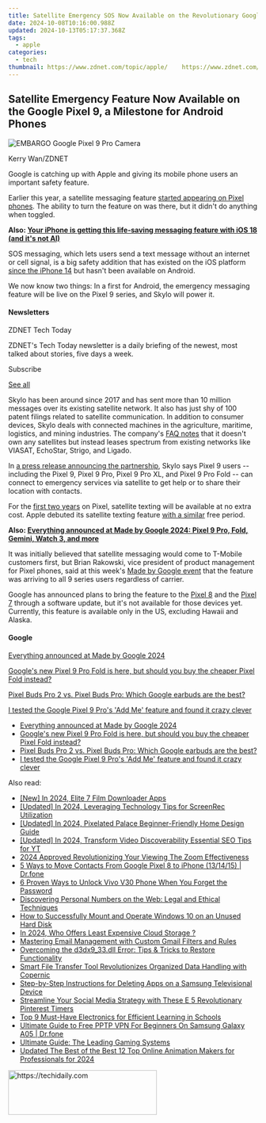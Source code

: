 ```yaml
---
title: Satellite Emergency SOS Now Available on the Revolutionary Google Pixel 9 - The Premier Android Device
date: 2024-10-08T10:16:00.988Z
updated: 2024-10-13T05:17:37.368Z
tags:
  - apple
categories:
  - tech
thumbnail: https://www.zdnet.com/topic/apple/    https://www.zdnet.com/a/img/resize/9652db254e3af4990e61c426740f2edbc7d7af2c/2024/08/10/a45b95ea-6698-4e9f-a8b0-6a36ec747472/dsc01588.jpg?width=170&height=96&fit=crop&auto=webp
---
```


## Satellite Emergency Feature Now Available on the Google Pixel 9, a Milestone for Android Phones

![EMBARGO Google Pixel 9 Pro Camera](https://www.zdnet.com/a/img/resize/0fdea0d316ef54f06d0a959c0f64335d8cf2c49c/2024/08/10/a45b95ea-6698-4e9f-a8b0-6a36ec747472/dsc01588.jpg?auto=webp&width=1280)

Kerry Wan/ZDNET

Google is catching up with Apple and giving its mobile phone users an important safety feature.

Earlier this year, a satellite messaging feature [started appearing on Pixel phones](https://www.zdnet.com/article/satellite-sos-is-showing-up-on-pixel-phones-how-it-can-help-you-in-an-emergency/). The ability to turn the feature on was there, but it didn't do anything when toggled.

**Also: [Your iPhone is getting this life-saving messaging feature with iOS 18 (and it's not AI)](https://www.zdnet.com/article/your-iphone-is-getting-this-life-saving-messaging-feature-with-ios-18-and-its-not-ai/)**

SOS messaging, which lets users send a text message without an internet or cell signal, is a big safety addition that has existed on the iOS platform [since the iPhone 14](https://www.zdnet.com/article/how-to-use-the-iphone-14s-new-emergency-sos-text-via-satellite-feature/) but hasn't been available on Android.

We now know two things: In a first for Android, the emergency messaging feature will be live on the Pixel 9 series, and Skylo will power it.

#### Newsletters

ZDNET Tech Today

ZDNET's Tech Today newsletter is a daily briefing of the newest, most talked about stories, five days a week.

 Subscribe

[See all](https://www.zdnet.com/newsletters/)

Skylo has been around since 2017 and has sent more than 10 million messages over its existing satellite network. It also has just shy of 100 patent filings related to satellite communication. In addition to consumer devices, Skylo deals with connected machines in the agriculture, maritime, logistics, and mining industries. The company's [FAQ notes](https://www.skylo.tech/faq) that it doesn't own any satellites but instead leases spectrum from existing networks like VIASAT, EchoStar, Strigo, and Ligado.

In [a press release announcing the partnership](https://www.businesswire.com/news/home/20240813059141/en/Skylo-Connectivity-Enables-New-Satellite-SOS-Feature-on-Google-Pixel-9-Series), Skylo says Pixel 9 users -- including the Pixel 9, Pixel 9 Pro, Pixel 9 Pro XL, and Pixel 9 Pro Fold -- can connect to emergency services via satellite to get help or to share their location with contacts. 

For the [first two years](https://blog.google/products/pixel/google-pixel-9-pro-xl/) on Pixel, satellite texting will be available at no extra cost. Apple debuted its satellite texting feature [with a similar](https://www.zdnet.com/article/your-iphone-is-getting-this-life-saving-messaging-feature-with-ios-18-and-its-not-ai/) free period.

**Also: [Everything announced at Made by Google 2024: Pixel 9 Pro, Fold, Gemini, Watch 3, and more](https://www.zdnet.com/article/everything-announced-at-made-by-google-2024-pixel-9-pro-fold-gemini-watch-3-and-more/)**

It was initially believed that satellite messaging would come to T-Mobile customers first, but Brian Rakowski, vice president of product management for Pixel phones, said at this week's [Made by Google event](https://www.zdnet.com/article/everything-announced-at-made-by-google-2024-pixel-9-pro-fold-gemini-watch-3-and-more/) that the feature was arriving to all 9 series users regardless of carrier. 

Google has announced plans to bring the feature to the [Pixel 8](https://www.zdnet.com/article/googles-pixel-8-is-the-real-star-of-its-android-lineup-andnow-its-200-off/) and the [Pixel 7](https://www.zdnet.com/article/pixel-7-and-pixel-7-pro-hands-on-the-start-of-googles-walled-garden/) through a software update, but it's not available for those devices yet. Currently, this feature is available only in the US, excluding Hawaii and Alaska.

#### Google

[Everything announced at Made by Google 2024](https://www.zdnet.com/article/everything-announced-at-made-by-google-2024-pixel-9-pro-fold-gemini-watch-3-and-more/ "Everything announced at Made by Google 2024")

[Google's new Pixel 9 Pro Fold is here, but should you buy the cheaper Pixel Fold instead?](https://www.zdnet.com/article/google-pixel-9-pro-fold-vs-pixel-fold/ "Google's new Pixel 9 Pro Fold is here, but should you buy the cheaper Pixel Fold instead?")

[Pixel Buds Pro 2 vs. Pixel Buds Pro: Which Google earbuds are the best?](https://www.zdnet.com/article/pixel-buds-pro-2-vs-pixel-buds-pro-which-google-earbuds-are-the-best/ "Pixel Buds Pro 2 vs. Pixel Buds Pro: Which Google earbuds are the best?")

[I tested the Google Pixel 9 Pro's 'Add Me' feature and found it crazy clever](https://www.zdnet.com/article/the-google-pixel-9-pros-add-me-feature-is-an-ar-camera-tool-youll-actually-use/ "I tested the Google Pixel 9 Pro's 'Add Me' feature and found it crazy clever")

* [Everything announced at Made by Google 2024](https://www.zdnet.com/article/everything-announced-at-made-by-google-2024-pixel-9-pro-fold-gemini-watch-3-and-more/ "Everything announced at Made by Google 2024")
* [Google's new Pixel 9 Pro Fold is here, but should you buy the cheaper Pixel Fold instead?](https://www.zdnet.com/article/google-pixel-9-pro-fold-vs-pixel-fold/ "Google's new Pixel 9 Pro Fold is here, but should you buy the cheaper Pixel Fold instead?")
* [Pixel Buds Pro 2 vs. Pixel Buds Pro: Which Google earbuds are the best?](https://www.zdnet.com/article/pixel-buds-pro-2-vs-pixel-buds-pro-which-google-earbuds-are-the-best/ "Pixel Buds Pro 2 vs. Pixel Buds Pro: Which Google earbuds are the best?")
* [I tested the Google Pixel 9 Pro's 'Add Me' feature and found it crazy clever](https://www.zdnet.com/article/the-google-pixel-9-pros-add-me-feature-is-an-ar-camera-tool-youll-actually-use/ "I tested the Google Pixel 9 Pro's 'Add Me' feature and found it crazy clever")

<ins class="adsbygoogle"
     style="display:block"
     data-ad-format="autorelaxed"
     data-ad-client="ca-pub-7571918770474297"
     data-ad-slot="1223367746"></ins>

<ins class="adsbygoogle"
     style="display:block"
     data-ad-client="ca-pub-7571918770474297"
     data-ad-slot="8358498916"
     data-ad-format="auto"
     data-full-width-responsive="true"></ins>

<span class="atpl-alsoreadstyle">Also read:</span>
<div><ul>
<li><a href="https://facebook-video-content.techidaily.com/new-in-2024-elite-7-film-downloader-apps/"><u>[New] In 2024, Elite 7 Film Downloader Apps</u></a></li>
<li><a href="https://remote-screen-capture.techidaily.com/updated-in-2024-leveraging-technology-tips-for-screenrec-utilization/"><u>[Updated] In 2024, Leveraging Technology Tips for ScreenRec Utilization</u></a></li>
<li><a href="https://screen-mirroring-recording.techidaily.com/updated-in-2024-pixelated-palace-beginner-friendly-home-design-guide/"><u>[Updated] In 2024, Pixelated Palace Beginner-Friendly Home Design Guide</u></a></li>
<li><a href="https://youtube-webster.techidaily.com/ed-in-2024-transform-video-discoverability-essential-seo-tips-for-yt/"><u>[Updated] In 2024, Transform Video Discoverability Essential SEO Tips for YT</u></a></li>
<li><a href="https://extra-guidance.techidaily.com/2024-approved-revolutionizing-your-viewing-the-zoom-effectiveness/"><u>2024 Approved Revolutionizing Your Viewing The Zoom Effectiveness</u></a></li>
<li><a href="https://blog-min.techidaily.com/5-ways-to-move-contacts-from-google-pixel-8-to-iphone-131415-drfone-by-drfone-transfer-from-android-transfer-from-android/"><u>5 Ways to Move Contacts From Google Pixel 8 to iPhone (13/14/15) | Dr.fone</u></a></li>
<li><a href="https://unlock-android.techidaily.com/6-proven-ways-to-unlock-vivo-v30-phone-when-you-forget-the-password-by-drfone-android/"><u>6 Proven Ways to Unlock Vivo V30 Phone When You Forget the Password</u></a></li>
<li><a href="https://techno-recovery.techidaily.com/discovering-personal-numbers-on-the-web-legal-and-ethical-techniques/"><u>Discovering Personal Numbers on the Web: Legal and Ethical Techniques</u></a></li>
<li><a href="https://techno-recovery.techidaily.com/how-to-successfully-mount-and-operate-windows-10-on-an-unused-hard-disk/"><u>How to Successfully Mount and Operate Windows 10 on an Unused Hard Disk</u></a></li>
<li><a href="https://article-helps.techidaily.com/in-2024-who-offers-least-expensive-cloud-storage/"><u>In 2024, Who Offers Least Expensive Cloud Storage ?</u></a></li>
<li><a href="https://techno-recovery.techidaily.com/mastering-email-management-with-custom-gmail-filters-and-rules/"><u>Mastering Email Management with Custom Gmail Filters and Rules</u></a></li>
<li><a href="https://techno-recovery.techidaily.com/overcoming-the-d3dx933dll-error-tips-and-tricks-to-restore-functionality/"><u>Overcoming the d3dx9_33.dll Error: Tips & Tricks to Restore Functionality</u></a></li>
<li><a href="https://techno-recovery.techidaily.com/smart-file-transfer-tool-revolutionizes-organized-data-handling-with-copernic/"><u>Smart File Transfer Tool Revolutionizes Organized Data Handling with Copernic</u></a></li>
<li><a href="https://techno-recovery.techidaily.com/step-by-step-instructions-for-deleting-apps-on-a-samsung-televisional-device/"><u>Step-by-Step Instructions for Deleting Apps on a Samsung Televisional Device</u></a></li>
<li><a href="https://techno-recovery.techidaily.com/streamline-your-social-media-strategy-with-these-e-5-revolutionary-pinterest-timers/"><u>Streamline Your Social Media Strategy with These E 5 Revolutionary Pinterest Timers</u></a></li>
<li><a href="https://techno-recovery.techidaily.com/top-9-must-have-electronics-for-efficient-learning-in-schools/"><u>Top 9 Must-Have Electronics for Efficient Learning in Schools</u></a></li>
<li><a href="https://fake-location.techidaily.com/ultimate-guide-to-free-pptp-vpn-for-beginners-on-samsung-galaxy-a05-drfone-by-drfone-virtual-android/"><u>Ultimate Guide to Free PPTP VPN For Beginners On Samsung Galaxy A05 | Dr.fone</u></a></li>
<li><a href="https://techno-recovery.techidaily.com/ultimate-guide-the-leading-gaming-systems/"><u>Ultimate Guide: The Leading Gaming Systems</u></a></li>
<li><a href="https://ai-video-apps.techidaily.com/updated-the-best-of-the-best-12-top-online-animation-makers-for-professionals-for-2024/"><u>Updated The Best of the Best 12 Top Online Animation Makers for Professionals for 2024</u></a></li>
</ul></div>

<!-- affiliate ads begin -->
<a href="https://malaysia-healthcare-travel-council.pxf.io/c/5597632/1557746/17382" target="_top" id="1557746">
  <img src="//a.impactradius-go.com/display-ad/17382-1557746" border="0" alt="https://techidaily.com" width="300" height="90"/>
</a>
<img height="0" width="0" src="https://malaysia-healthcare-travel-council.pxf.io/i/5597632/1557746/17382" style="position:absolute;visibility:hidden;" border="0" />
<!-- affiliate ads end -->

